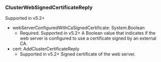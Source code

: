 ### ClusterWebSignedCertificateReply
Supported in v5.2+

- webServerConfiguredWithCaSignedCertificate: System.Boolean
  - Required. Supported in v5.2+
  A Boolean value that indicates if the web server is configured to use a certificate signed by an external CA.
- cert: AddClusterCertificateReply
  - Supported in v5.2+
  Signed certificate of the web server.
